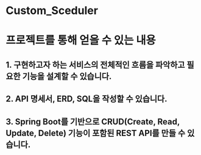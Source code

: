# Custom_Sceduler


# 프로젝트를 통해 얻을 수 있는 내용
## 1. 구현하고자 하는 서비스의 전체적인 흐름을 파악하고 필요한 기능을 설계할 수 있습니다.
## 2. API 명세서, ERD, SQL을 작성할 수 있습니다.
## 3. Spring Boot를 기반으로 CRUD(Create, Read, Update, Delete) 기능이 포함된 REST API를 만들 수 있습니다.
